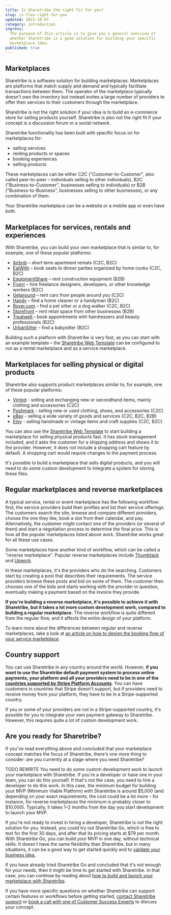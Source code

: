 ```yaml
---
title: Is Sharetribe the right fit for you?
slug: is-flex-right-for-you
updated: 2021-10-07
category: introduction
ingress:
  The purpose of this article is to give you a general overview of
  whether Sharetribe is a good solution for building your specific
  marketplace idea.
published: true
---
```


## Marketplaces

Sharetribe is a software solution for building marketplaces.
Marketplaces are platforms that match supply and demand and typically
facilitate transactions between them. The operator of the marketplace
typically doesn't own the inventory but instead invites a large number
of providers to offer their services to their customers through the
marketplace.

Sharetribe is not the right solution if your idea is to build an
e-commerce store for selling products yourself. Sharetribe is also not
the right fit if your concept is a discussion forum or a social network.

Sharetribe functionality has been built with specific focus on for
marketplaces for:

- selling services
- renting products or spaces
- booking experiences
- selling products

These marketplaces can be either C2C ("Customer-to-Customer", also
called peer-to-peer – individuals selling to other individuals), B2C
("Business-to-Customer", businesses selling to individuals) or B2B
("Business-to-Business", businesses selling to other businesses), or any
combination of them.

Your Sharetribe marketplace can be a website or a mobile app or even
have both.

## Marketplaces for services, rentals and experiences

With Sharetribe, you can build your own marketplace that is similar to,
for example, one of these popular platforms:

- [Airbnb](https://www.airbnb.com/) – short term apartment rentals (C2C,
  B2C)
- [EatWith](https://www.eatwith.com/) – book seats to dinner parties
  organized by home cooks (C2C, B2C)
- [EquipmentShare](https://www.equipmentshare.com/) – rent construction
  equipment (B2B)
- [Fiverr](https://www.fiverr.com/) – hire freelance designers,
  developers, or other knowledge workers (B2C)
- [Getaround](https://www.getaround.com/) – rent cars from people around
  you (C2C)
- [Handy](https://www.handy.com) – find a home cleaner or a handyman
  (B2C)
- [Rover.com](https://www.rover.com/) – find a pet sitter or a dog
  walker (C2C, B2C)
- [Storefront](https://www.thestorefront.com/) – rent retail space from
  other businesses (B2B)
- [Treatwell ](https://www.treatwell.co.uk/)– book appointments with
  hairdressers and beauty professionals (B2C)
- [UrbanSitter](https://www.urbansitter.com/) – find a babysitter (B2C)

Building such a platform with Sharetribe is very fast, as you can start
with an example template – the
[Sharetribe Web Template](/introduction/getting-started-with-web-template/)
can be configured to run as a rental marketplace and as a service
marketplace.

## Marketplaces for selling physical or digital products

Sharetribe also supports product marketplaces similar to, for example,
one of these popular platforms:

- [Vinted](https://www.vinted.com) - selling and exchanging new or
  secondhand items, mainly clothing and accessories (C2C)
- [Poshmark](https://www.poshmark.com) - selling new or used clothing,
  shoes, and accessories (C2C)
- [eBay](https://www.ebay.com) - selling a wide variety of goods and
  services (C2C, B2C, B2B)
- [Etsy](https://www.etsy.com) - selling handmade or vintage items and
  craft supplies (C2C, B2C)

You can also use the
[Sharetribe Web Template](/introduction/getting-started-with-web-template/)
to start building a marketplace for selling physical products fast. It
has stock management included, and it asks the customer for a shipping
address and shows it to the provider. However, it does not include a
shopping cart feature by default. A shopping cart would require changes
to the payment process.

It's possible to build a marketplace that sells digital products, and
you will need to do some custom development to integrate a system for
storing these files.

## Regular marketplaces and reverse marketplaces

A typical service, rental or event marketplace has the following
workflow: first, the service providers build their profiles and list
their service offerings. The customers search the site, browse and
compare different providers, choose the one they like, book a slot from
their calendar, and pay. Alternatively, the customer might contact one
of the providers (or several of them) and start a negotiation process to
determine the final price. This is how all the popular marketplaces
listed above work. Sharetribe works great for all these use cases.

Some marketplaces have another kind of workflow, which can be called a
"reverse marketplace". Popular reverse marketplaces include
[Thumbtack](https://www.thumbtack.com/) and
[Upwork](https://www.upwork.com/).

In these marketplaces, it's the providers who do the searching.
Customers start by creating a post that describes their requirements.
The service providers browse these posts and bid on some of them. The
customer then chooses one of the bids and starts working with the
provider in question, eventually making a payment based on the invoice
they provide.

**If you're building a reverse marketplace, it's possible to achieve it
with Sharetribe, but it takes a lot more custom development work,
compared to building a regular marketplace.** The reverse workflow is
quite different from the regular flow, and it affects the entire design
of your platform.

To learn more about the differences between regular and reverse
marketplaces, take a look at
[an article on how to design the booking flow of your service marketplace](https://www.sharetribe.com/academy/design-booking-flow-service-marketplace/).

## Country support

You can use Sharetribe in any country around the world. However, **if
you want to use the Sharetribe default payment system to process online
payments, your platform and all your providers need to be in one of the
[countries supported by Stripe Platform Accounts](https://stripe.com/docs/connect/custom-accounts#requirements)**.
You can have customers in countries that Stripe doesn't support, but if
providers need to receive money from your platform, they have to be in a
Stripe-supported country.

If you or some of your providers are not in a Stripe-supported country,
it's possible for you to integrate your own payment gateway to
Sharetribe. However, this requires quite a lot of custom development
work.

## Are you ready for Sharetribe?

If you've read everything above and concluded that your marketplace
concept matches the focus of Sharetribe, there's one more thing to
consider: are you currently at a stage where you need Sharetribe?

TODO REWRITE You need to do some custom development work to launch your
marketplace with Sharetribe. If you're a developer or have one in your
team, you can do this yourself. If that's not the case, you need to hire
a developer to do this work. In this case, the minimum budget for
building your MVP (Minimum Viable Platform) with Sharetribe is around
\$5,000 (and depending on your exact requirements, the cost could be a
lot more – for instance, for reverse marketplaces the minimum is
probably closer to \$10,000). Typically, it takes 1–2 months from the
day you start development to launch your MVP.

If you're not ready to invest in hiring a developer, Sharetribe is not
the right solution for you. Instead, you could try out Sharetribe Go,
which is free to test for the first 30 days, and after that its pricing
starts at \$79 per month. With Sharetribe Go, you can build your MVP in
one day, without technical skills. It doesn't have the same flexibility
than Sharetribe, but in many situations, it can be a good way to get
started quickly and to
[validate your business idea.](https://www.sharetribe.com/academy/how-to-validate-your-marketplace-idea-before-building-the-platform/)

If you have already tried Sharetribe Go and concluded that it's not
enough for your needs, then it might be time to get started with
Sharetribe. In that case, you can continue by reading about
[how to build and launch your marketplace with Sharetribe](/introduction/how-to-build-and-launch-with-flex/).

If you have more specific questions on whether Sharetribe can support
certain features or workflows before getting started,
[contact Sharetribe support](mailto:hello@sharetribe.com) or
[book a call with one of Customer Success Experts](https://calendly.com/welcome-to-flex/welcome-call?utm_campaign=ifrfy&utm_source=flex-docs)
to discuss your concept.
